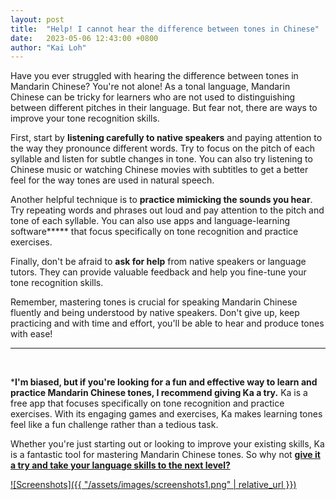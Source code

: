 ```yaml
---
layout: post
title:  "Help! I cannot hear the difference between tones in Chinese"
date:   2023-05-06 12:43:00 +0800
author: "Kai Loh"
---
```


Have you ever struggled with hearing the difference between tones in Mandarin Chinese? You're not alone! As a tonal language, Mandarin Chinese can be tricky for learners who are not used to distinguishing between different pitches in their language. But fear not, there are ways to improve your tone recognition skills.

First, start by **listening carefully to native speakers** and paying attention to the way they pronounce different words. Try to focus on the pitch of each syllable and listen for subtle changes in tone. You can also try listening to Chinese music or watching Chinese movies with subtitles to get a better feel for the way tones are used in natural speech.

Another helpful technique is to **practice mimicking the sounds you hear**. Try repeating words and phrases out loud and pay attention to the pitch and tone of each syllable. You can also use apps and language-learning software**\*** that focus specifically on tone recognition and practice exercises.

Finally, don't be afraid to **ask for help** from native speakers or language tutors. They can provide valuable feedback and help you fine-tune your tone recognition skills.

Remember, mastering tones is crucial for speaking Mandarin Chinese fluently and being understood by native speakers. Don't give up, keep practicing and with time and effort, you'll be able to hear and produce tones with ease!

<hr/>
<br/>

***I'm biased, but if you're looking for a fun and effective way to learn and practice Mandarin Chinese tones, I recommend giving Ka a try.** Ka is a free app that focuses specifically on tone recognition and practice exercises. With its engaging games and exercises, Ka makes learning tones feel like a fun challenge rather than a tedious task.

Whether you're just starting out or looking to improve your existing skills, Ka is a fantastic tool for mastering Mandarin Chinese tones. So why not **[give it a try and take your language skills to the next level?](https://apps.apple.com/app/apple-store/id6444140899?pt=117273943&ct=web&mt=8)**

[![Screenshots]({{ "/assets/images/screenshots1.png" | relative_url }})](https://apps.apple.com/app/apple-store/id6444140899?pt=117273943&ct=web&mt=8)





